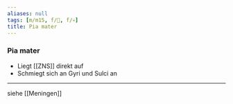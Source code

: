 ```yaml
---
aliases: null
tags: [m/m15, f/🧠, f/💀]
title: Pia mater
---
```

### Pia mater
- Liegt [[ZNS]] direkt auf
- Schmiegt sich an Gyri und Sulci an
---
siehe [[Meningen]]